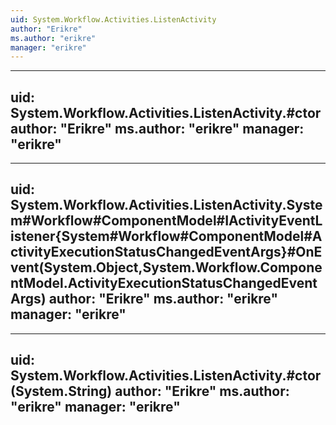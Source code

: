 ```yaml
---
uid: System.Workflow.Activities.ListenActivity
author: "Erikre"
ms.author: "erikre"
manager: "erikre"
---
```


---
uid: System.Workflow.Activities.ListenActivity.#ctor
author: "Erikre"
ms.author: "erikre"
manager: "erikre"
---

---
uid: System.Workflow.Activities.ListenActivity.System#Workflow#ComponentModel#IActivityEventListener{System#Workflow#ComponentModel#ActivityExecutionStatusChangedEventArgs}#OnEvent(System.Object,System.Workflow.ComponentModel.ActivityExecutionStatusChangedEventArgs)
author: "Erikre"
ms.author: "erikre"
manager: "erikre"
---

---
uid: System.Workflow.Activities.ListenActivity.#ctor(System.String)
author: "Erikre"
ms.author: "erikre"
manager: "erikre"
---
